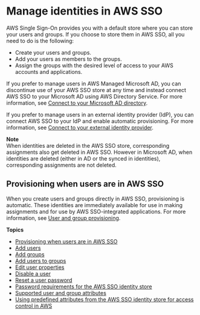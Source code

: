 # Manage identities in AWS SSO<a name="manage-your-identity-source-sso"></a>

AWS Single Sign\-On provides you with a default store where you can store your users and groups\. If you choose to store them in AWS SSO, all you need to do is the following:
+ Create your users and groups\.
+ Add your users as members to the groups\. 
+ Assign the groups with the desired level of access to your AWS accounts and applications\. 

If you prefer to manage users in AWS Managed Microsoft AD, you can discontinue use of your AWS SSO store at any time and instead connect AWS SSO to your Microsoft AD using AWS Directory Service\. For more information, see [Connect to your Microsoft AD directory](manage-your-identity-source-ad.md)\.

If you prefer to manage users in an external identity provider \(IdP\), you can connect AWS SSO to your IdP and enable automatic provisioning\. For more information, see [Connect to your external identity provider](manage-your-identity-source-idp.md)\.

**Note**  
When identities are deleted in the AWS SSO store, corresponding assignments also get deleted in AWS SSO\. However in Microsoft AD, when identities are deleted \(either in AD or the synced in identities\), corresponding assignments are not deleted\. 

## Provisioning when users are in AWS SSO<a name="provision-users-sso"></a>

When you create users and groups directly in AWS SSO, provisioning is automatic\. These identities are immediately available for use in making assignments and for use by AWS SSO\-integrated applications\. For more information, see [User and group provisioning](users-groups-provisioning.md#user-group-provision)\.

**Topics**
+ [Provisioning when users are in AWS SSO](#provision-users-sso)
+ [Add users](addusers.md)
+ [Add groups](addgroups.md)
+ [Add users to groups](adduserstogroups.md)
+ [Edit user properties](edituser.md)
+ [Disable a user](disableuser.md)
+ [Reset a user password](resetuserpwd.md)
+ [Password requirements for the AWS SSO identity store](password-requirements.md)
+ [Supported user and group attributes](supported-attributes.md)
+ [Using predefined attributes from the AWS SSO identity store for access control in AWS](using-predefined-attributes.md)